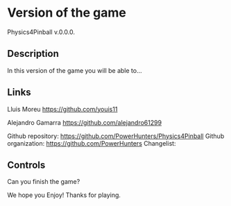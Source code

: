 # Version of the game



Physics4Pinball v.0.0.0.


## Description



In this version of the game you will be able to...

## Links

Lluis Moreu https://github.com/youis11 

Alejandro Gamarra https://github.com/alejandro61299

Github repository: https://github.com/PowerHunters/Physics4Pinball
Github organization: https://github.com/PowerHunters
Changelist: 


## Controls


Can you finish the game?

We hope you Enjoy! Thanks for playing.